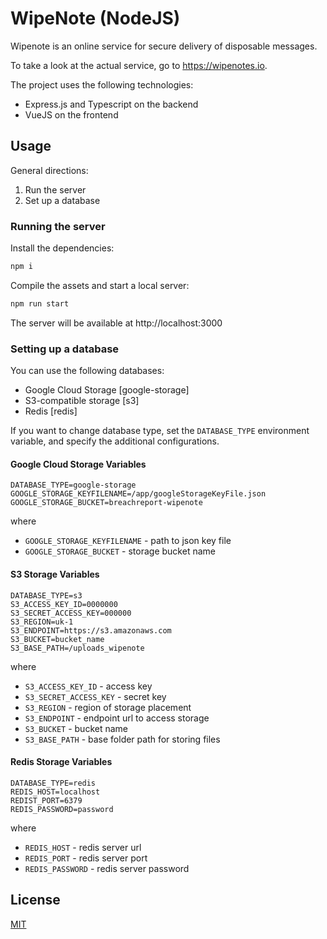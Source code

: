 # WipeNote (NodeJS)


Wipenote is an online service for secure delivery of disposable messages. 

To take a look at the actual service, go to https://wipenotes.io.

The project uses the following technologies:

* Express.js and Typescript on the backend
* VueJS on the frontend 


## Usage 

General directions:

1. Run the server
2. Set up a database 

### Running the server 

Install the dependencies: 
```sh
npm i
```

Compile the assets and start a local server:
```sh
npm run start
```
The server will be available at  http://localhost:3000

### Setting up a database

You can use the following databases:

* Google Cloud Storage [google-storage]
* S3-compatible storage [s3]
* Redis [redis]

If you want to change database type, set the `DATABASE_TYPE` environment variable, and specify the additional configurations. 

#### Google Cloud Storage Variables 

```
DATABASE_TYPE=google-storage
GOOGLE_STORAGE_KEYFILENAME=/app/googleStorageKeyFile.json
GOOGLE_STORAGE_BUCKET=breachreport-wipenote
```

where 

* `GOOGLE_STORAGE_KEYFILENAME` - path to json key file<br/>
* `GOOGLE_STORAGE_BUCKET` - storage bucket name<br/> 


#### S3 Storage Variables

```
DATABASE_TYPE=s3
S3_ACCESS_KEY_ID=0000000
S3_SECRET_ACCESS_KEY=000000
S3_REGION=uk-1
S3_ENDPOINT=https://s3.amazonaws.com
S3_BUCKET=bucket_name
S3_BASE_PATH=/uploads_wipenote
```
where
* `S3_ACCESS_KEY_ID` - access key<br/>
* `S3_SECRET_ACCESS_KEY` - secret key<br/>
* `S3_REGION` - region of storage placement<br/>
* `S3_ENDPOINT` - endpoint url to access storage<br/>
* `S3_BUCKET` - bucket name<br/>
* `S3_BASE_PATH` - base folder path for storing files<br/>

#### Redis Storage Variables 

```
DATABASE_TYPE=redis
REDIS_HOST=localhost
REDIST_PORT=6379
REDIS_PASSWORD=password
```
where 

* `REDIS_HOST` - redis server url<br/>
* `REDIS_PORT` - redis server port<br/>
* `REDIS_PASSWORD` - redis server password

## License

[MIT](https://choosealicense.com/licenses/mit/)